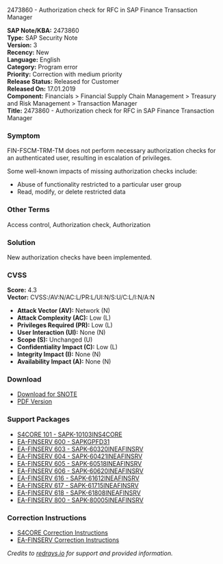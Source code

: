 2473860 - Authorization check for RFC in SAP Finance Transaction Manager

**SAP Note/KBA:** 2473860  
**Type:** SAP Security Note  
**Version:** 3  
**Recency:** New  
**Language:** English  
**Category:** Program error  
**Priority:** Correction with medium priority  
**Release Status:** Released for Customer  
**Released On:** 17.01.2019  
**Component:** Financials > Financial Supply Chain Management > Treasury and Risk Management > Transaction Manager  
**Title:** 2473860 - Authorization check for RFC in SAP Finance Transaction Manager

### Symptom

FIN-FSCM-TRM-TM does not perform necessary authorization checks for an authenticated user, resulting in escalation of privileges.

Some well-known impacts of missing authorization checks include:

- Abuse of functionality restricted to a particular user group
- Read, modify, or delete restricted data

### Other Terms

Access control, Authorization check, Authorization

### Solution

New authorization checks have been implemented.

### CVSS

**Score:** 4.3  
**Vector:** CVSS:/AV:N/AC:L/PR:L/UI:N/S:U/C:L/I:N/A:N

- **Attack Vector (AV):** Network (N)
- **Attack Complexity (AC):** Low (L)
- **Privileges Required (PR):** Low (L)
- **User Interaction (UI):** None (N)
- **Scope (S):** Unchanged (U)
- **Confidentiality Impact (C):** Low (L)
- **Integrity Impact (I):** None (N)
- **Availability Impact (A):** None (N)

### Download

- [Download for SNOTE](https://notesdownloads.sap.com/note/0040000000087682019)
- [PDF Version](https://userapps.support.sap.com/sap/support/sfm/notes/print/0002473860?language=en-US&token=9937A2C4F468817DD65E42E3C4283405)

### Support Packages

- [S4CORE 101 - SAPK-10103INS4CORE](https://me.sap.com/supportpackage/SAPK-10103INS4CORE)
- [EA-FINSERV 600 - SAPKGPFD31](https://me.sap.com/supportpackage/SAPKGPFD31)
- [EA-FINSERV 603 - SAPK-60320INEAFINSRV](https://me.sap.com/supportpackage/SAPK-60320INEAFINSRV)
- [EA-FINSERV 604 - SAPK-60421INEAFINSRV](https://me.sap.com/supportpackage/SAPK-60421INEAFINSRV)
- [EA-FINSERV 605 - SAPK-60518INEAFINSRV](https://me.sap.com/supportpackage/SAPK-60518INEAFINSRV)
- [EA-FINSERV 606 - SAPK-60620INEAFINSRV](https://me.sap.com/supportpackage/SAPK-60620INEAFINSRV)
- [EA-FINSERV 616 - SAPK-61612INEAFINSRV](https://me.sap.com/supportpackage/SAPK-61612INEAFINSRV)
- [EA-FINSERV 617 - SAPK-61715INEAFINSRV](https://me.sap.com/supportpackage/SAPK-61715INEAFINSRV)
- [EA-FINSERV 618 - SAPK-61808INEAFINSRV](https://me.sap.com/supportpackage/SAPK-61808INEAFINSRV)
- [EA-FINSERV 800 - SAPK-80005INEAFINSRV](https://me.sap.com/supportpackage/SAPK-80005INEAFINSRV)

### Correction Instructions

- [S4CORE Correction Instructions](https://me.sap.com/corrins/0002473860/19773)
- [EA-FINSERV Correction Instructions](https://me.sap.com/corrins/0002473860/201)

_Credits to [redrays.io](https://redrays.io) for support and provided information._